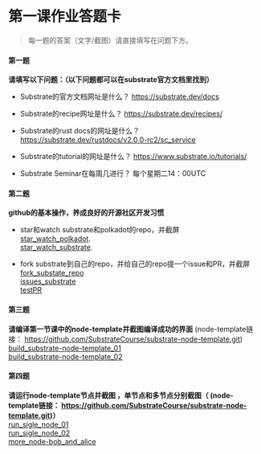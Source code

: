 # 第一课作业答题卡

> 每一题的答案（文字/截图）请直接填写在问题下方。

#### 第一题

**请填写以下问题：（以下问题都可以在substrate官方文档里找到）**

- Substrate的官方文档网址是什么？
https://substrate.dev/docs
  

- Substrate的recipe网址是什么？
https://substrate.dev/recipes/
  

- Substrate的rust docs的网址是什么？
https://substrate.dev/rustdocs/v2.0.0-rc2/sc_service
  

- Substrate的tutorial的网址是什么？
https://www.substrate.io/tutorials/
  

- Substrate Seminar在每周几进行？
每个星期二14：00UTC




#### 第二题

**github的基本操作，养成良好的开源社区开发习惯**

- star和watch substrate和polkadot的repo，并截屏  
[star_watch_polkadot](../work/start_watch_polkadot.png).  
[star_watch_substrate](../work/start_watch_substrate.png ).

- fork substrate到自己的repo，并给自己的repo提一个issue和PR，并截屏
[fork_substate_repo](../work/repo_substrate.jpg)   
[issues_substrate](../work/issues_substrate.jpg)    
[testPR](../work/test_PR.jpg)    




#### 第三题

**请编译第一节课中的node-template并截图编译成功的界面** (node-template链接： https://github.com/SubstrateCourse/substrate-node-template.git)    
[build_substrate-node-template_01](../work/build_substrate-node-template_01.png)  
[build_substrate-node-template_02](../work/build_substrate-node-template_02.png)  


#### 第四题

**请运行node-template节点并截图 ，单节点和多节点分别截图（ (node-template链接： https://github.com/SubstrateCourse/substrate-node-template.git)）**  
[run_sigle_node_01](../work/run_sigle_node_01.png)  
[run_sigle_node_02](../work/run_sigle_node_02.png)  
[more_node-bob_and_alice](../work/more_node-bob_and_alice.png) 

